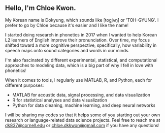 ## Hello, I'm Chloe Kwon. 
My Korean name is Dokyung, which sounds like [togjʌŋ] or 'TOH-GYUNG'. I prefer to go by Chloe because it's easier and I like the name!

I started doing research in phonetics in 2017 when I wanted to help Korean L2 learners of English improve their pronunciation. Over time, my focus shifted toward a more cognitive perspective, specifically, how variability in speech maps onto sound categories and words in our minds.

I'm also fascinated by different experimental, statistical, and computational approaches to modeling data, which is a big part of why I fell in love with phonetics!

When it comes to tools, I regularly use MATLAB, R, and Python, each for different purposes:
- MATLAB for acoustic data, signal processing, and data visualization
- R for statistical analyses and data visualization
- Python for data cleaning, machine learning, and deep neural networks

I will be sharing my codes so that it helps some of you starting out your own research or language-related data science projects. Feel free to reach me at [dk837@cornell.edu](mailto:dk837@cornell.edu) or [chloe.dkkwon@gmail.com](mailto:chloe.dkkwon@gmail.com) if you have any questions!
    
<!--
**chloedkkwon/chloedkkwon** is a ✨ _special_ ✨ repository because its `README.md` (this file) appears on your GitHub profile.

Here are some ideas to get you started:

- 🔭 I’m currently working on ...
- 🌱 I’m currently learning ...
- 👯 I’m looking to collaborate on ...
- 🤔 I’m looking for help with ...
- 💬 Ask me about ...
- 📫 How to reach me: ...
- 😄 Pronouns: ...
- ⚡ Fun fact: ...
-->
